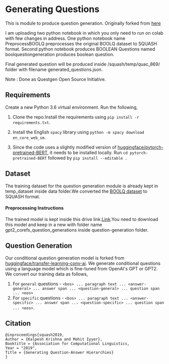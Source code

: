 # Generating Questions
This is module to produce question generation. Originally forked from [here](https://github.com/martiansideofthemoon/squash-generation)

I am uploading two python notebook in which you only need to run on colab with few changes in address.
One python notebook name PreprocessBOOLQ preprocesses the original BOOLQ dataset to SQUASH format.
Second python notebook produces BOOLEAN Questions named boolquestiongeneration produces boolean question.

Final generated question will be produced inside /squash/temp/quac_869/ folder with filename generated_questions.json.


Note : Done as Questgen Open Source Initiative.


## Requirements

Create a new Python 3.6 virtual environment. Run the following,

1. Clone the repo.Install the requirements using `pip install -r requirements.txt`.

2. Install the English `spacy` library using `python -m spacy download en_core_web_sm`.

2. Since the code uses a slightly modified version of [huggingface/pytorch-pretrained-BERT](https://github.com/huggingface/pytorch-pretrained-BERT), it needs to be installed locally. Run `cd pytorch-pretrained-BERT` followed by `pip install --editable .`

## Dataset

The training dataset for the question generation module is already kept in temp_dataset inside data folder.We converted the [BOOLQ dataset](https://github.com/google-research-datasets/boolean-questions) to SQUASH format.

#### Preprocessing Instructions

The trained model is kept inside this drive link.[Link](https://drive.google.com/drive/folders/1-CDmozJ3w2X9nw5etzYpgmm8KvHfr4GQ?usp=sharing).You need to download this model and keep in a new with folder name gpt2_corefs_question_generations inside question-generation folder.

## Question Generation

Our conditional question generation model is forked from [huggingface/transfer-learning-conv-ai](https://github.com/huggingface/transfer-learning-conv-ai). We generate conditional questions using a language model which is fine-tuned from OpenAI's GPT or GPT2. We convert our training data as follows,

1. For `general` questions - `<bos> ... paragraph text ... <answer-general> ... answer span ... <question-general> ... question span ... <eos>`
2. For `specific` questions - `<bos> ... paragraph text ... <answer-specific> ... answer span ... <question-specific> ... question span ... <eos>`.


## Citation

```
@inproceedings{squash2019,
Author = {Kalpesh Krishna and Mohit Iyyer},
Booktitle = {Association for Computational Linguistics,
Year = "2019",
Title = {Generating Question-Answer Hierarchies}
}
```
